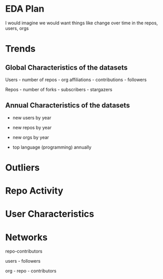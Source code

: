 # EDA Plan

I would imagine we would want things like change over time in the repos, users, orgs

# Trends

## Global Characteristics of the datasets

Users
    - number of repos 
    - org affiliations
    - contributions
    - followers

Repos
    - number of forks
    - subscribers
    - stargazers
    


## Annual Characteristics of the datasets
- new users by year
- new repos by year
- new orgs by year

- top language (programming) annually

# Outliers

# Repo Activity



# User Characteristics



# Networks 

repo-contributors

users - followers

org - repo - contributors



